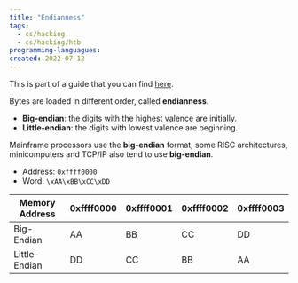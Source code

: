 ```yaml
---
title: "Endianness"
tags:
  - cs/hacking
  - cs/hacking/htb
programming-languagues:
created: 2022-07-12
---
```

This is part of a guide that you can find [here](notes/hacking/htb-stack-based-overflow-linux.md).

Bytes are loaded in different order, called **endianness**.

- **Big-endian**: the digits with the highest valence are initially.
- **Little-endian**: the digits with lowest valence are beginning.

Mainframe processors use the **big-endian** format, some RISC architectures, minicomputers and TCP/IP also tend to use **big-endian**.

-   Address: `0xffff0000`
-   Word: `\xAA\xBB\xCC\xDD`

| **Memory Address** | **0xffff0000** | **0xffff0001** | **0xffff0002** | **0xffff0003** |
| --- | --- | --- | --- | --- |
| Big-Endian | AA | BB | CC | DD |
| Little-Endian | DD | CC | BB | AA |